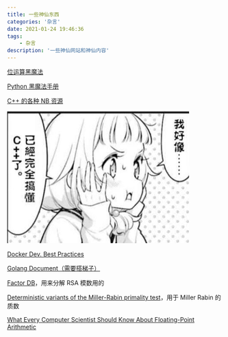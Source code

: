 ```yaml
---
title: 一些神仙东西
categories: '杂言'
date: 2021-01-24 19:46:36
tags:
	- 杂言
description: '一些神仙网站和神仙内容'
---
```


[位运算黑魔法](http://graphics.stanford.edu/~seander/bithacks.html)

[Python 黑魔法手册](http://magic.iswbm.com/zh/latest/index.html)

[C++ 的各种 NB 资源](http://fffaraz.github.io/awesome-cpp/)

![](/images/understanding-cpp.jpg)

[Docker Dev. Best Practices](https://docs.docker.com/develop/dev-best-practices/)

[Golang Document（需要搭梯子）](https://golang.org/doc/)

[Factor DB](http://factordb.com/)，用来分解 RSA 模数用的

[Deterministic variants of the Miller-Rabin primality test](http://miller-rabin.appspot.com/)，用于 Miller Rabin 的质数

[What Every Computer Scientist Should Know About Floating-Point Arithmetic](https://docs.oracle.com/cd/E19957-01/806-3568/ncg_goldberg.html)
